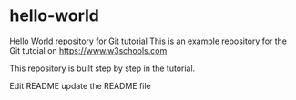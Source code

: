 # hello-world
Hello World repository for Git tutorial
This is an example repository for the Git tutoial on https://www.w3schools.com

This repository is built step by step in the tutorial.

Edit README
update the README file
